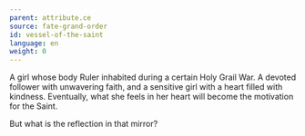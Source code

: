 ```yaml
---
parent: attribute.ce
source: fate-grand-order
id: vessel-of-the-saint
language: en
weight: 0
---
```


A girl whose body Ruler inhabited during a certain Holy Grail War.
A devoted follower with unwavering faith, and a sensitive girl with a heart filled with kindness.
Eventually, what she feels in her heart will become the motivation for the Saint.

But what is the reflection in that mirror?
